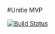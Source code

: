 #Unitie MVP


[![Build Status](https://travis-ci.org/Unitie-FAC/Unitie-MVP.svg)](https://travis-ci.org/Unitie-FAC/Unitie-MVP)
